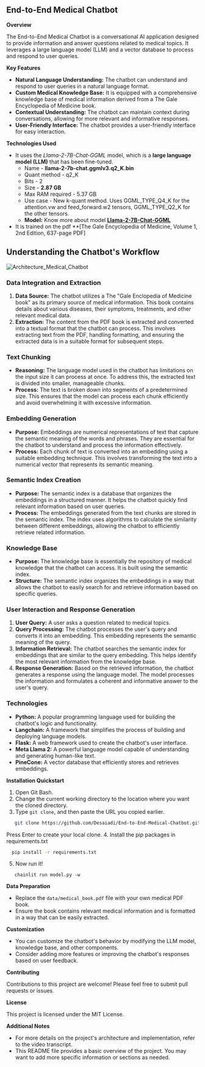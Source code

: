 ## **End-to-End Medical Chatbot**

**Overview**

The End-to-End Medical Chatbot is a conversational AI application designed to provide information and answer questions related to medical topics. It leverages a large language model (LLM) and a vector database to process and respond to user queries.

**Key Features**

- **Natural Language Understanding:** The chatbot can understand and respond to user queries in a natural language format.
- **Custom Medical Knowledge Base:** It is equipped with a comprehensive knowledge base of medical information derived from a The Gale Encyclopedia of Medicine book.
- **Contextual Understanding:** The chatbot can maintain context during conversations, allowing for more relevant and informative responses.
- **User-Friendly Interface:** The chatbot provides a user-friendly interface for easy interaction.

**Technologies Used**


 - It uses the _Llama-2-7B-Chat-GGML_ model, which is a **large language model (LLM)** that has been fine-tuned.
   * Name - **llama-2-7b-chat.ggmlv3.q2_K.bin**
   * Quant method - q2_K
   * Bits - 2
   * Size - **2.87 GB**
   * Max RAM required - 5.37 GB
   * Use case - New k-quant method. Uses GGML_TYPE_Q4_K for the attention.vw and feed_forward.w2 tensors, GGML_TYPE_Q2_K for the other tensors.
   * **Model:** Know more about model **[Llama-2-7B-Chat-GGML](https://huggingface.co/TheBloke/Llama-2-7B-Chat-GGML)**
 - It is trained on the pdf **[The Gale Encyclopedia of Medicine, Volume 1, 2nd Edition, 637-page PDF]

## Understanding the Chatbot's Workflow

![Architecture_Medical_Chatbot](https://github.com/user-attachments/assets/ed79ddc4-009e-49ad-aa71-234d8bc23a9a)

### Data Integration and Extraction
1. **Data Source:** The chatbot utilizes a The "Gale Enclopedia of Medicine book" as its primary source of medical information. This book contains details about various diseases, their symptoms, treatments, and other relevant medical data.
2. **Extraction:** The content from the PDF book is extracted and converted into a textual format that the chatbot can process. This involves extracting text from the PDF, handling formatting, and ensuring the extracted data is in a suitable format for subsequent steps.

### Text Chunking
- **Reasoning:** The language model used in the chatbot has limitations on the input size it can process at once. To address this, the extracted text is divided into smaller, manageable chunks.
- **Process:** The text is broken down into segments of a predetermined size. This ensures that the model can process each chunk efficiently and avoid overwhelming it with excessive information.

### Embedding Generation
- **Purpose:** Embeddings are numerical representations of text that capture the semantic meaning of the words and phrases. They are essential for the chatbot to understand and process the information effectively.
- **Process:** Each chunk of text is converted into an embedding using a suitable embedding technique. This involves transforming the text into a numerical vector that represents its semantic meaning.

### Semantic Index Creation
- **Purpose:** The semantic index is a database that organizes the embeddings in a structured manner. It helps the chatbot quickly find relevant information based on user queries.
- **Process:** The embeddings generated from the text chunks are stored in the semantic index. The index uses algorithms to calculate the similarity between different embeddings, allowing the chatbot to efficiently retrieve related information.

### Knowledge Base
- **Purpose:** The knowledge base is essentially the repository of medical knowledge that the chatbot can access. It is built using the semantic index.
- **Structure:** The semantic index organizes the embeddings in a way that allows the chatbot to easily search for and retrieve information based on specific queries.

### User Interaction and Response Generation
1. **User Query:** A user asks a question related to medical topics.
2. **Query Processing:** The chatbot processes the user's query and converts it into an embedding. This embedding represents the semantic meaning of the query.
3. **Information Retrieval:** The chatbot searches the semantic index for embeddings that are similar to the query embedding. This helps identify the most relevant information from the knowledge base.
4. **Response Generation:** Based on the retrieved information, the chatbot generates a response using the language model. The model processes the information and formulates a coherent and informative answer to the user's query.

### Technologies
- **Python:** A popular programming language used for building the chatbot's logic and functionality.
- **Langchain:** A framework that simplifies the process of building and deploying language models.
- **Flask:** A web framework used to create the chatbot's user interface.
- **Meta Llama 2:** A powerful language model capable of understanding and generating human-like text.
- **PineCone:** A vector database that efficiently stores and retrieves embeddings.


**Installation Quickstart** 
1. Open Git Bash.
2. Change the current working directory to the location where you want the cloned directory.
3. Type `git clone`, and then paste the URL you copied earlier.
```bash
   git clone https://github.com/Desaiadi/End-to-End-Medical-Chatbot.git
```
Press Enter to create your local clone.
4. Install the pip packages in requirements.txt
 ```bash
   pip install -r requirements.txt
 ```
5. Now run it!
```ternimal
   chainlit run model.py -w
```
**Data Preparation**

- Replace the `data/medical_book.pdf` file with your own medical PDF book.
- Ensure the book contains relevant medical information and is formatted in a way that can be easily extracted.

**Customization**

- You can customize the chatbot's behavior by modifying the LLM model, knowledge base, and other components.
- Consider adding more features or improving the chatbot's responses based on user feedback.

**Contributing**

Contributions to this project are welcome! Please feel free to submit pull requests or issues.

**License**

This project is licensed under the MIT License.

**Additional Notes**

- For more details on the project's architecture and implementation, refer to the video transcript.
- This README file provides a basic overview of the project. You may want to add more specific information or sections as needed.


